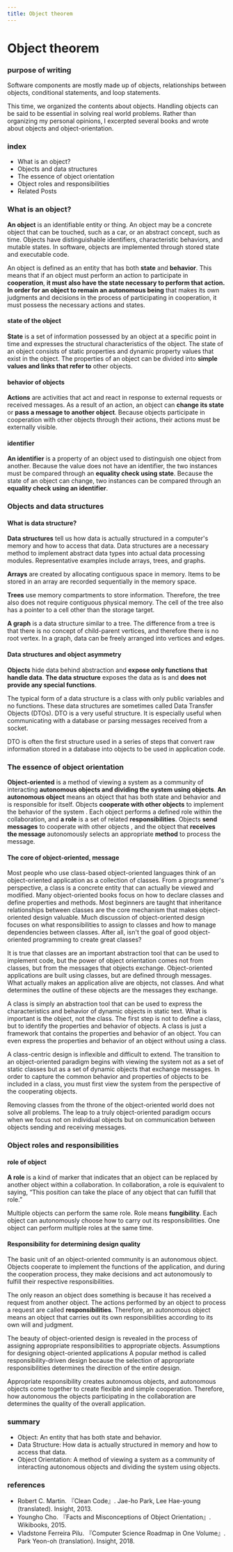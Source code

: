 ```yaml
---
title: Object theorem
---
```

# Object theorem

### purpose of writing
Software components are mostly made up of objects, relationships between objects, conditional statements, and loop statements.

This time, we organized the contents about objects. Handling objects can be said to be essential in solving real world problems. Rather than organizing my personal opinions, I excerpted several books and wrote about objects and object-orientation.

### index
- What is an object?
- Objects and data structures
- The essence of object orientation
- Object roles and responsibilities
- Related Posts

### What is an object?
**An object** is an identifiable entity or thing. An object may be a concrete object that can be touched, such as a car, or an abstract concept, such as time. Objects have distinguishable identifiers, characteristic behaviors, and mutable states. In software, objects are implemented through stored state and executable code.

An object is defined as an entity that has both **state** and **behavior**. This means that if an object must perform an action to participate in **cooperation**, **it must also have the state necessary to perform that action. In order for an object to remain an autonomous being** that makes its own judgments and decisions in the process of participating in cooperation, it must possess the necessary actions and states.

#### state of the object
**State** is a set of information possessed by an object at a specific point in time and expresses the structural characteristics of the object. The state of an object consists of static properties and dynamic property values ​​that exist in the object. The properties of an object can be divided into **simple values ​​and links that refer to** other objects.

#### behavior of objects
**Actions** are activities that act and react in response to external requests or received messages. As a result of an action, an object can **change its state** or **pass a message to another object**. Because objects participate in cooperation with other objects through their actions, their actions must be externally visible.

#### identifier
**An identifier** is a property of an object used to distinguish one object from another. Because the value does not have an identifier, the two instances must be compared through an **equality check using state**. Because the state of an object can change, two instances can be compared through an **equality check using an identifier**.

### Objects and data structures
#### What is data structure?
**Data structures** tell us how data is actually structured in a computer's memory and how to access that data. Data structures are a necessary method to implement abstract data types into actual data processing modules. Representative examples include arrays, trees, and graphs.

**Arrays** are created by allocating contiguous space in memory. Items to be stored in an array are recorded sequentially in the memory space.

**Trees** use memory compartments to store information. Therefore, the tree also does not require contiguous physical memory. The cell of the tree also has a pointer to a cell other than the storage target.

**A graph** is a data structure similar to a tree. The difference from a tree is that there is no concept of child-parent vertices, and therefore there is no root vertex. In a graph, data can be freely arranged into vertices and edges.

#### Data structures and object asymmetry
**Objects** hide data behind abstraction and **expose only functions that handle data**. **The data structure** exposes the data as is and **does not provide any special functions**.

The typical form of a data structure is a class with only public variables and no functions. These data structures are sometimes called Data Transfer Objects (DTOs). DTO is a very useful structure. It is especially useful when communicating with a database or parsing messages received from a socket.

DTO is often the first structure used in a series of steps that convert raw information stored in a database into objects to be used in application code.

### The essence of object orientation
**Object-oriented** is a method of viewing a system as a community of interacting **autonomous objects and dividing the system using objects**. **An autonomous object** means an object that has both state and behavior and is responsible for itself. Objects **cooperate with other objects** to implement the behavior of the system . Each object performs a defined role within the collaboration, and **a role** is a set of related **responsibilities**. Objects **send messages** to cooperate with other objects , and the object that **receives the message** autonomously selects an appropriate **method** to process the message.

#### The core of object-oriented, message
Most people who use class-based object-oriented languages ​​think of an object-oriented application as a collection of classes. From a programmer's perspective, a class is a concrete entity that can actually be viewed and modified. Many object-oriented books focus on how to declare classes and define properties and methods. Most beginners are taught that inheritance relationships between classes are the core mechanism that makes object-oriented design valuable. Much discussion of object-oriented design focuses on what responsibilities to assign to classes and how to manage dependencies between classes. After all, isn't the goal of good object-oriented programming to create great classes?

It is true that classes are an important abstraction tool that can be used to implement code, but the power of object orientation comes not from classes, but from the messages that objects exchange. Object-oriented applications are built using classes, but are defined through messages. What actually makes an application alive are objects, not classes. And what determines the outline of these objects are the messages they exchange.

A class is simply an abstraction tool that can be used to express the characteristics and behavior of dynamic objects in static text. What is important is the object, not the class. The first step is not to define a class, but to identify the properties and behavior of objects. A class is just a framework that contains the properties and behavior of an object. You can even express the properties and behavior of an object without using a class.

A class-centric design is inflexible and difficult to extend. The transition to an object-oriented paradigm begins with viewing the system not as a set of static classes but as a set of dynamic objects that exchange messages. In order to capture the common behavior and properties of objects to be included in a class, you must first view the system from the perspective of the cooperating objects.

Removing classes from the throne of the object-oriented world does not solve all problems. The leap to a truly object-oriented paradigm occurs when we focus not on individual objects but on communication between objects sending and receiving messages.

### Object roles and responsibilities
#### role of object
**A role** is a kind of marker that indicates that an object can be replaced by another object within a collaboration. In collaboration, a role is equivalent to saying, “This position can take the place of any object that can fulfill that role.”

Multiple objects can perform the same role. Role means **fungibility**. Each object can autonomously choose how to carry out its responsibilities. One object can perform multiple roles at the same time.

#### Responsibility for determining design quality
The basic unit of an object-oriented community is an autonomous object. Objects cooperate to implement the functions of the application, and during the cooperation process, they make decisions and act autonomously to fulfill their respective responsibilities.

The only reason an object does something is because it has received a request from another object. The actions performed by an object to process a request are called **responsibilities**. Therefore, an autonomous object means an object that carries out its own responsibilities according to its own will and judgment.

The beauty of object-oriented design is revealed in the process of assigning appropriate responsibilities to appropriate objects. Assumptions for designing object-oriented applications A popular method is called responsibility-driven design because the selection of appropriate responsibilities determines the direction of the entire design.

Appropriate responsibility creates autonomous objects, and autonomous objects come together to create flexible and simple cooperation. Therefore, how autonomous the objects participating in the collaboration are determines the quality of the overall application.

### summary
- Object: An entity that has both state and behavior.
- Data Structure: How data is actually structured in memory and how to access that data.
- Object Orientation: A method of viewing a system as a community of interacting autonomous objects and dividing the system using objects.

### references
- Robert C. Martin. 『Clean Code』. Jae-ho Park, Lee Hae-young (translated). Insight, 2013.
- Youngho Cho. 『Facts and Misconceptions of Object Orientation』. Wikibooks, 2015.
- Vladstone Ferreira Pilu. 『Computer Science Roadmap in One Volume』. Park Yeon-oh (translation). Insight, 2018.